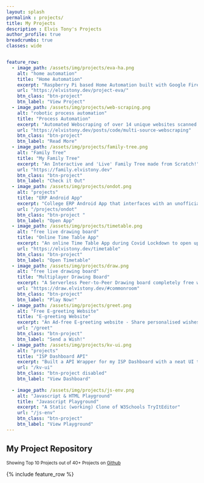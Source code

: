 ```yaml
---
layout: splash
permalink : projects/
title: My Projects
description : Elvis Tony's Projects
author_profile: true
breadcrumbs: true
classes: wide


feature_row:
  - image_path: /assets/img/projects/eva-ha.png
    alt: "home automation"
    title: "Home Automation"
    excerpt: "Raspberry Pi based Home Automation built with Google Firebase and Python + Flask"
    url: "https://elvistony.dev/project-eva/"
    btn_class: "btn-project"
    btn_label: "View Project"
  - image_path: /assets/img/projects/web-scraping.png
    alt: "robotic process automation"
    title: "Process Automation"
    excerpt: "Automated Webscraping of over 14 unique websites scanned daily."
    url: "https://elvistony.dev/posts/code/multi-source-webscraping"
    btn_class: "btn-project"
    btn_label: "Read More"
  - image_path: /assets/img/projects/family-tree.png
    alt: "Family Tree"
    title: "My Family Tree"
    excerpt: "An Interactive and 'Live' Family Tree made from Scratch!"
    url: "https://family.elvistony.dev"
    btn_class: "btn-project"
    btn_label: "Check it Out"
  - image_path: /assets/img/projects/ondot.png
    alt: "projects"
    title: "ERP Android App"
    excerpt: "College ERP Android App that interfaces with an unofficial API to the College ERP and provides insights about attendance."
    url: "/projects/ondot"
    btn_class: "btn-project "
    btn_label: "Open App"
  - image_path: /assets/img/projects/timetable.png
    alt: "free live drawing board"
    title: "Online Time Table App"
    excerpt: "An online Time Table App during Covid Lockdown to open up Google Classroom links easily."
    url: "https://elvistony.dev/timetable"
    btn_class: "btn-project"
    btn_label: "Open Timetable"
  - image_path: /assets/img/projects/draw.png
    alt: "free live drawing board"
    title: "Multiplayer Drawing Board"
    excerpt: "A Serverless Peer-to-Peer Drawing board completely free with Private Rooms!"
    url: "https://draw.elvistony.dev/#commonroom"
    btn_class: "btn-project"
    btn_label: "Play Now!"
  - image_path: /assets/img/projects/greet.png
    alt: "Free E-greeting Website"
    title: "E-greeting Website"
    excerpt: "An Ad-free E-greeting website - Share personalised wishes to your loved ones!"
    url: "/greet"
    btn_class: "btn-project"
    btn_label: "Send a Wish!"
  - image_path: /assets/img/projects/kv-ui.png
    alt: "projects"
    title: "ISP Dashboard API"
    excerpt: "Built a API Wrapper for my ISP Dashboard with a neat UI too!"
    url: "/kv-ui"
    btn_class: "btn-project disabled"
    btn_label: "View Dashboard"
  
  - image_path: /assets/img/projects/js-env.png
    alt: "Javascript & HTML Playground"
    title: "Javascript Playground"
    excerpt: "A Static (working) Clone of W3Schools TryItEditor"
    url: "/js-env"
    btn_class: "btn-project"
    btn_label: "View Playground"
---
```


## My Project Repository
<small>Showing Top 10 Projects out of 40+ Projects on [Github](https://github.elvistony.dev)</small>

{% include feature_row %}


<!-- 
### [Bachelors Degree Project] - EVA | Intuitive ML based Home Automation
_Project EVA is a simple yet intuitive implementation of the conventional Smart home with a few perks!_
<div class="text-right">
    <a href="https://elvistony.dev/project-eva/" class="btn--info btn">Check it out</a>
</div>
<hr>

### [Corporate] - Multi Source Webscraping
_Webscraping over 15 websites and collocating the information into an excel file!_
<div class="text-right">
    <a href="https://elvistony.dev/posts/code/multi-source-webscraping" class="btn--info btn">Check it out</a>
</div>
<hr>


### Family Tree
_(Dev) Checkout our family relation network graphically!_
<div class="text-right">
    <a href="https://elvistony.github.io/family-tree" class="btn--info btn">Check it out</a>
</div>
<hr>

### Keralavision ISP Dashboard
_View your Keralavision stats easily with this light Dashboard_
<div class="text-right">
    <a href="https://elvistony.dev/kv-ui/" class="btn--info btn">Check it out</a>
</div>
<hr>

### Keralavision ISP API
_Fetch your keralavision ISP stats easily_
<div class="text-right">
    <a href="#" class="btn--info btn">(Hidden)</a>
</div>
<hr>

### Jio-Pyserver
_Watch Jio TV anywhere on your home network! (Requires a genuine Jio Account)_
<div class="text-right">
    <a href="https://github.com/elvistony/jio-pyserver/" class="btn--info btn">(Hidden)</a>
</div>
<hr>

### OnDot - Vidya ERP - Android App
_Keep track of your college attendance and much more!_
<div class="text-right">
    <a href="/projects/ondot/" class="btn--warning btn">Check it Out</a>
</div>
<hr>

### Draw @ draw.elvistony.dev
_Draw N' Share your strokes Live using P2P connections!_
<div class="text-right">
    <a href="/board-io/" class="btn--success btn">Check it Out</a>
</div>
<hr>

### HTML | Javascript
_A Simple HTML | Javascript Playground with Dark Mode and Offline mode!_
<div class="text-right">
    <a href="/js-env/" class="btn--danger btn">Check it Out</a>
</div>
<hr>

### Class Timetable
_Keep you and your class up-to-date with a simple Timetable that is Google-Form Controlled!_
<div class="text-right">
    <a href="/posts/code/host-your-own-timetable/" class="btn--warning btn">Host your Own!</a>
    <a href="/time-table/" class="btn--success btn">Check it Out</a>
</div>
<hr>


### E-Greeting Site
_Send your greetings to your loved ones with this simple E-Greeting Card,_
<div class="text-right">
    <a href="/greet/" class="btn--warning btn">Check it Out</a>
</div>
<hr>

### PDF to XLSX Converter
_Convert **KTU Result PDF** to an editable Branch-wise XLSX Document_
<div class="text-right">
    <a href="https://github.com/elvistony/resultPdfToXLSX" class="btn--danger btn">Check it Out</a>
</div>
<hr> -->
